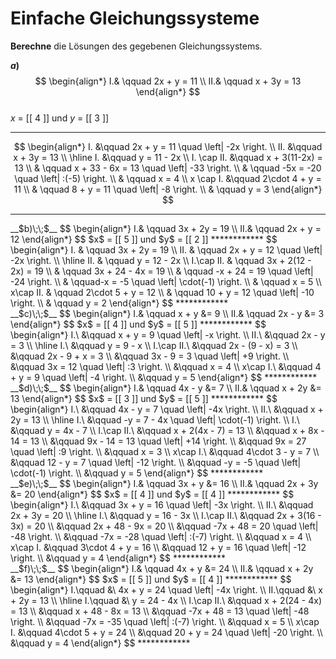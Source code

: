 <!--
version:  0.0.1
language: de


@style
main > *:not(:last-child) {
  margin-bottom: 3rem;
}

input {
    text-align: center;
}

.flex-container {
    display: flex;
    flex-wrap: wrap;
    align-items: stretch;
    gap: 20px;
}

.flex-child {
    flex: 1;
    min-width: 350px;
    margin-right: 20px;
}

@media (max-width: 400px) {
    .flex-child {
        flex: 100%;
        margin-right: 0;
    }
}
@end

formula: \carry   \textcolor{red}{\scriptsize #1}
formula: \digit   \rlap{\carry{#1}}\phantom{#2}#2
formula: \permil  \text{‰}

import: https://raw.githubusercontent.com/LiaTemplates/Tikz-Jax/main/README.md

script: https://cdn.jsdelivr.net/gh/LiaTemplates/Tikz-Jax@main/dist/index.js


tags: Gleichungssysteme, leicht, sehr niedrig, Berechnen

comment: Löse einfache Gleichungssystem.

author: Martin Lommatzsch

-->




# Einfache Gleichungssysteme


**Berechne** die Lösungen des gegebenen Gleichungssystems.



<section class="flex-container">
<div class="flex-child">

<!-- data-solution-button="5"-->
__$a)\;\;$__  
$$
\begin{align*}
I.& \qquad 2x + y = 11 \\  
II.& \qquad x + 3y = 13  
\end{align*}
$$  
$x$ = [[  4  ]]  und  $y$ = [[  3  ]]
************
$$
\begin{align*}
I. &\qquad 2x + y = 11 \quad \left| -2x  \right. \\
II. &\qquad x + 3y = 13    \\ \hline
I. &\qquad y = 11 - 2x \\  
I. \cap II.  &\qquad x + 3(11-2x) = 13   \\
& \qquad x + 33 - 6x = 13 \quad \left| -33 \right. \\
& \qquad -5x = -20 \quad \left| :(-5) \right. \\
& \qquad x = 4 \\
x \cap I. &\qquad 2\cdot 4 + y = 11 \\
& \qquad 8 + y = 11 \quad \left| -8 \right. \\
& \qquad y = 3
\end{align*}
$$
************

</div>
<div class="flex-child">
<!-- data-solution-button="5"-->
__$b)\;\;$__  
$$
\begin{align*}
I.& \qquad 3x + 2y = 19 \\  
II.& \qquad 2x + y  = 12  
\end{align*}
$$  
$x$ = [[  5  ]]  und  $y$ = [[  2  ]]
************
$$
\begin{align*}
I. & \qquad 3x + 2y = 19 \\
II. & \qquad 2x + y  = 12 \quad \left| -2x \right. \\ \hline
II. &  \qquad y = 12 - 2x \\ 
I.\cap II. & \qquad 3x + 2(12 - 2x) = 19 \\
&  \qquad 3x + 24 - 4x = 19 \\
&  \qquad -x + 24 = 19 \quad \left| -24 \right. \\
&  \qquad-x = -5 \quad \left| \cdot(-1) \right. \\
&  \qquad x = 5 \\
x\cap II. &  \qquad 2\cdot 5 + y = 12 \\
&  \qquad 10 + y = 12 \quad \left| -10 \right. \\
&  \qquad y = 2
\end{align*}
$$
************
</div>
<div class="flex-child">
<!-- data-solution-button="5"-->
__$c)\;\;$__  
$$
\begin{align*}
I.& \qquad x + y &= 9 \\  
II.& \qquad 2x - y &= 3  
\end{align*}
$$  
$x$ = [[  4  ]]  und  $y$ = [[  5  ]]
************
$$
\begin{align*}
I.\ &\qquad x + y = 9 \quad \left| -x \right. \\
II.\ &\qquad 2x - y = 3 \\ \hline
I.\ &\qquad y = 9 - x \\
I.\cap II.\ &\qquad 2x - (9 - x) = 3 \\
&\qquad 2x - 9 + x = 3 \\
&\qquad 3x - 9 = 3 \quad \left| +9 \right. \\
&\qquad 3x = 12 \quad \left| :3 \right. \\
&\qquad x = 4 \\
x\cap I.\ &\qquad 4 + y = 9 \quad \left| -4 \right. \\
&\qquad y = 5
\end{align*}
$$
************
</div>
<div class="flex-child">
<!-- data-solution-button="5"-->
__$d)\;\;$__  
$$
\begin{align*}
I.& \qquad 4x - y &= 7 \\  
II.& \qquad x + 2y &= 13  
\end{align*}
$$  
$x$ = [[  3  ]]  und  $y$ = [[  5  ]]
************
$$
\begin{align*}
I.\ &\qquad 4x - y = 7 \quad \left| -4x \right. \\
II.\ &\qquad x + 2y = 13 \\ \hline
I.\ &\qquad -y = 7 - 4x \quad \left| \cdot(-1) \right. \\
I.\ &\qquad y = 4x - 7 \\
I.\cap II.\ &\qquad x + 2(4x - 7) = 13 \\
&\qquad x + 8x - 14 = 13 \\
&\qquad 9x - 14 = 13 \quad \left| +14 \right. \\
&\qquad 9x = 27 \quad \left| :9 \right. \\
&\qquad x = 3 \\
x\cap I.\ &\qquad 4\cdot 3 - y = 7 \\
&\qquad 12 - y = 7 \quad \left| -12 \right. \\
&\qquad -y = -5 \quad \left| \cdot(-1) \right. \\
&\qquad y = 5
\end{align*}
$$
************
</div>
<div class="flex-child">
<!-- data-solution-button="5"-->
__$e)\;\;$__  
$$
\begin{align*}
I.& \qquad 3x + y &= 16 \\  
II.& \qquad 2x + 3y &= 20  
\end{align*}
$$  
$x$ = [[  4  ]]  und  $y$ = [[  4  ]]
************
$$
\begin{align*}
I.\ &\qquad 3x + y = 16 \quad \left| -3x \right. \\
II.\ &\qquad 2x + 3y = 20 \\ \hline
I.\ &\qquad y = 16 - 3x \\
I.\cap II.\ &\qquad 2x + 3(16 - 3x) = 20 \\
&\qquad 2x + 48 - 9x = 20 \\
&\qquad -7x + 48 = 20 \quad \left| -48 \right. \\
&\qquad -7x = -28 \quad \left| :(-7) \right. \\
&\qquad x = 4 \\
x\cap I.  &\qquad 3\cdot 4 + y = 16 \\
&\qquad 12 + y = 16 \quad \left| -12 \right. \\
&\qquad y = 4
\end{align*}
$$
************
</div>
<div class="flex-child">
<!-- data-solution-button="5"-->
__$f)\;\;$__  
$$
\begin{align*}
I.& \qquad 4x + y &= 24 \\  
II.& \qquad x + 2y &= 13  
\end{align*}
$$  
$x$ = [[  5  ]]  und  $y$ = [[  4  ]]
************
$$
\begin{align*}
I.\qquad &\ 4x + y = 24 \quad \left| -4x \right. \\
II.\qquad &\ x + 2y = 13 \\ \hline
I.\qquad &\ y = 24 - 4x \\
I.\cap II.\ &\qquad x + 2(24 - 4x) = 13 \\
&\qquad x + 48 - 8x = 13 \\
&\qquad -7x + 48 = 13 \quad \left| -48 \right. \\
&\qquad -7x = -35 \quad \left| :(-7) \right. \\
&\qquad x = 5 \\
x\cap I.  &\qquad 4\cdot 5 + y = 24 \\
&\qquad 20 + y = 24 \quad \left| -20 \right. \\
&\qquad y = 4
\end{align*}
$$
************
</div>
</section>